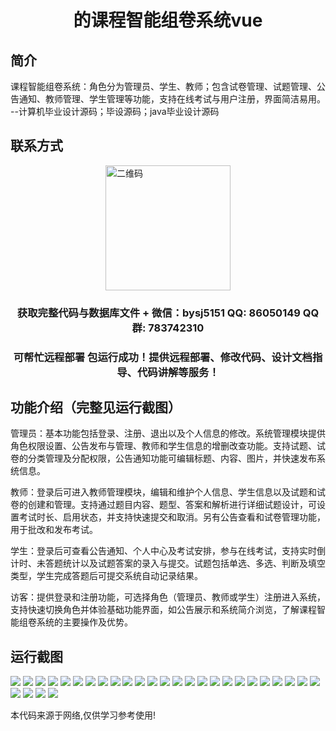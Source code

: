 <p><h1 align="center">的课程智能组卷系统vue</h1></p>

## 简介
课程智能组卷系统：角色分为管理员、学生、教师；包含试卷管理、试题管理、公告通知、教师管理、学生管理等功能，支持在线考试与用户注册，界面简洁易用。    --计算机毕业设计源码；毕设源码；java毕业设计源码


## 联系方式
<img src="https://bs-1329754181.cos.ap-shanghai.myqcloud.com/wx.jpg" alt="二维码" style="display: block; margin: 0 auto;" width="200px">
<p><h3 align="center">获取完整代码与数据库文件 + 微信：bysj5151 QQ: 86050149 QQ群: 783742310</h3></p>
<p><h3 align="center">可帮忙远程部署 包运行成功！提供远程部署、修改代码、设计文档指导、代码讲解等服务！</h3></p>

## 功能介绍（完整见运行截图）
管理员：基本功能包括登录、注册、退出以及个人信息的修改。系统管理模块提供角色权限设置、公告发布与管理、教师和学生信息的增删改查功能。支持试题、试卷的分类管理及分配权限，公告通知功能可编辑标题、内容、图片，并快速发布系统信息。

教师：登录后可进入教师管理模块，编辑和维护个人信息、学生信息以及试题和试卷的创建和管理。支持通过题目内容、题型、答案和解析进行详细试题设计，可设置考试时长、启用状态，并支持快速提交和取消。另有公告查看和试卷管理功能，用于批改和发布考试。

学生：登录后可查看公告通知、个人中心及考试安排，参与在线考试，支持实时倒计时、未答题统计以及试题答案的录入与提交。试题包括单选、多选、判断及填空类型，学生完成答题后可提交系统自动记录结果。

访客：提供登录和注册功能，可选择角色（管理员、教师或学生）注册进入系统，支持快速切换角色并体验基础功能界面，如公告展示和系统简介浏览，了解课程智能组卷系统的主要操作及优势。


## 运行截图
![](https://bs-1329754181.cos.ap-shanghai.myqcloud.com/ssm/CourseIntelligentPaperSystem/img/001.jpg)
![](https://bs-1329754181.cos.ap-shanghai.myqcloud.com/ssm/CourseIntelligentPaperSystem/img/002.jpg)
![](https://bs-1329754181.cos.ap-shanghai.myqcloud.com/ssm/CourseIntelligentPaperSystem/img/003.jpg)
![](https://bs-1329754181.cos.ap-shanghai.myqcloud.com/ssm/CourseIntelligentPaperSystem/img/004.jpg)
![](https://bs-1329754181.cos.ap-shanghai.myqcloud.com/ssm/CourseIntelligentPaperSystem/img/005.jpg)
![](https://bs-1329754181.cos.ap-shanghai.myqcloud.com/ssm/CourseIntelligentPaperSystem/img/006.jpg)
![](https://bs-1329754181.cos.ap-shanghai.myqcloud.com/ssm/CourseIntelligentPaperSystem/img/007.jpg)
![](https://bs-1329754181.cos.ap-shanghai.myqcloud.com/ssm/CourseIntelligentPaperSystem/img/008.jpg)
![](https://bs-1329754181.cos.ap-shanghai.myqcloud.com/ssm/CourseIntelligentPaperSystem/img/009.jpg)
![](https://bs-1329754181.cos.ap-shanghai.myqcloud.com/ssm/CourseIntelligentPaperSystem/img/010.jpg)
![](https://bs-1329754181.cos.ap-shanghai.myqcloud.com/ssm/CourseIntelligentPaperSystem/img/011.jpg)
![](https://bs-1329754181.cos.ap-shanghai.myqcloud.com/ssm/CourseIntelligentPaperSystem/img/012.jpg)
![](https://bs-1329754181.cos.ap-shanghai.myqcloud.com/ssm/CourseIntelligentPaperSystem/img/013.jpg)
![](https://bs-1329754181.cos.ap-shanghai.myqcloud.com/ssm/CourseIntelligentPaperSystem/img/014.jpg)
![](https://bs-1329754181.cos.ap-shanghai.myqcloud.com/ssm/CourseIntelligentPaperSystem/img/015.jpg)
![](https://bs-1329754181.cos.ap-shanghai.myqcloud.com/ssm/CourseIntelligentPaperSystem/img/016.jpg)
![](https://bs-1329754181.cos.ap-shanghai.myqcloud.com/ssm/CourseIntelligentPaperSystem/img/017.jpg)
![](https://bs-1329754181.cos.ap-shanghai.myqcloud.com/ssm/CourseIntelligentPaperSystem/img/018.jpg)
![](https://bs-1329754181.cos.ap-shanghai.myqcloud.com/ssm/CourseIntelligentPaperSystem/img/019.jpg)
![](https://bs-1329754181.cos.ap-shanghai.myqcloud.com/ssm/CourseIntelligentPaperSystem/img/020.jpg)
![](https://bs-1329754181.cos.ap-shanghai.myqcloud.com/ssm/CourseIntelligentPaperSystem/img/021.jpg)
![](https://bs-1329754181.cos.ap-shanghai.myqcloud.com/ssm/CourseIntelligentPaperSystem/img/022.jpg)
![](https://bs-1329754181.cos.ap-shanghai.myqcloud.com/ssm/CourseIntelligentPaperSystem/img/023.jpg)
![](https://bs-1329754181.cos.ap-shanghai.myqcloud.com/ssm/CourseIntelligentPaperSystem/img/024.jpg)
![](https://bs-1329754181.cos.ap-shanghai.myqcloud.com/ssm/CourseIntelligentPaperSystem/img/025.jpg)
![](https://bs-1329754181.cos.ap-shanghai.myqcloud.com/ssm/CourseIntelligentPaperSystem/img/026.jpg)
![](https://bs-1329754181.cos.ap-shanghai.myqcloud.com/ssm/CourseIntelligentPaperSystem/img/027.jpg)
![](https://bs-1329754181.cos.ap-shanghai.myqcloud.com/ssm/CourseIntelligentPaperSystem/img/028.jpg)
![](https://bs-1329754181.cos.ap-shanghai.myqcloud.com/ssm/CourseIntelligentPaperSystem/img/029.jpg)

<p>本代码来源于网络,仅供学习参考使用!</p>
